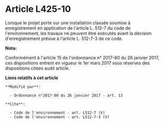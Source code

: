 # Article L425-10

Lorsque le projet porte sur une installation classée soumise à enregistrement en application de l'article L. 512-7 du code de
l'environnement, les travaux ne peuvent être exécutés avant la décision d'enregistrement prévue à l'article L. 512-7-3 de ce
code.

**Nota:**

Conformément à l'article 15 de l'ordonnance n° 2017-80 du 26 janvier 2017, ces dispositions entrent en vigueur le 1er mars
2017 sous réserves des dispositions citées audit article.

**Liens relatifs à cet article**

	**Modifié par**:

	  - Ordonnance n°2017-80 du 26 janvier 2017 - art. 13

	**Cite**:

	  - Code de l'environnement - art. L512-7 (V)
	  - Code de l'environnement - art. L512-7-3 (V)
